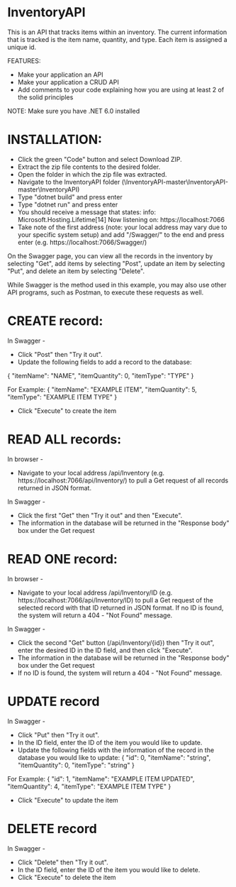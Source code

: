 # InventoryAPI

This is an API that tracks items within an inventory. The current information that is tracked is the item name, quantity, and type. Each item is assigned a unique id.

FEATURES:
* Make your application an API
* Make your application a CRUD API
* Add comments to your code explaining how you are using at least 2 of the solid principles


NOTE:
Make sure you have .NET 6.0 installed

# INSTALLATION:
* Click the green "Code" button and select Download ZIP.
* Extract the zip file contents to the desired folder.
* Open the folder in which the zip file was extracted.
* Navigate to the InventoryAPI folder (\InventoryAPI-master\InventoryAPI-master\InventoryAPI)
* Type "dotnet build" and press enter
* Type "dotnet run" and press enter
* You should receive a message that states:
      info: Microsoft.Hosting.Lifetime[14]
      Now listening on: https://localhost:7066
* Take note of the first address (note: your local address may vary due to your specific system setup) and add "/Swagger/" to the end and press enter (e.g. https://localhost:7066/Swagger/)

On the Swagger page, you can view all the records in the inventory by selecting "Get", add items by selecting "Post", update an item by selecting "Put", and delete an item by selecting "Delete". 

While Swagger is the method used in this example, you may also use other API programs, such as Postman, to execute these requests as well.

# CREATE record:

In Swagger - 
 * Click "Post" then "Try it out".
 * Update the following fields to add a record to the database:

{
  "itemName": "NAME",
  "itemQuantity": 0,
  "itemType": "TYPE"
}

For Example:
{
  "itemName": "EXAMPLE ITEM",
  "itemQuantity": 5,
  "itemType": "EXAMPLE ITEM TYPE"
}

 * Click "Execute" to create the item

# READ ALL records:
In browser - 
 * Navigate to your local address /api/Inventory (e.g. https://localhost:7066/api/Inventory/) to pull a Get request of all records returned in JSON format.

In Swagger - 
 * Click the first "Get" then "Try it out" and then "Execute".
 * The information in the database will be returned in the "Response body" box under the Get request

# READ ONE record:
In browser - 
 * Navigate to your local address /api/Inventory/ID (e.g. https://localhost:7066/api/Inventory/ID) to pull a Get request of the selected record with that ID returned in JSON format. If no ID is found, the system will return a 404 - "Not Found" message.

In Swagger - 
 * Click the second "Get" button (/api/Inventory/{id}) then "Try it out", enter the desired ID in the ID field, and then click "Execute".
 * The information in the database will be returned in the "Response body" box under the Get request
 * If no ID is found, the system will return a 404 - "Not Found" message.


# UPDATE record
In Swagger - 
 * Click "Put" then "Try it out".
 * In the ID field, enter the ID of the item you would like to update.
 * Update the following fields with the information of the record in the database you would like to update:
{
  "id": 0,
  "itemName": "string",
  "itemQuantity": 0,
  "itemType": "string"
}

For Example:
{
  "id": 1,
  "itemName": "EXAMPLE ITEM UPDATED",
  "itemQuantity": 4,
  "itemType": "EXAMPLE ITEM TYPE"
}

 * Click "Execute" to update the item


# DELETE record
In Swagger - 
 * Click "Delete" then "Try it out".
 * In the ID field, enter the ID of the item you would like to delete.
 * Click "Execute" to delete the item
